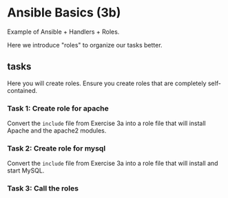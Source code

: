 # Ansible Basics (3b)

Example of Ansible + Handlers + Roles.

Here we introduce "roles" to organize our tasks better.

## tasks

Here you will create roles. Ensure you create roles that are completely self-contained.

### Task 1: Create role for apache

Convert the `include` file from Exercise 3a into a role file that will install Apache and the apache2 modules.

### Task 2: Create role for mysql

Convert the `include` file from Exercise 3a into a role file that will install and start MySQL.

### Task 3: Call the roles
